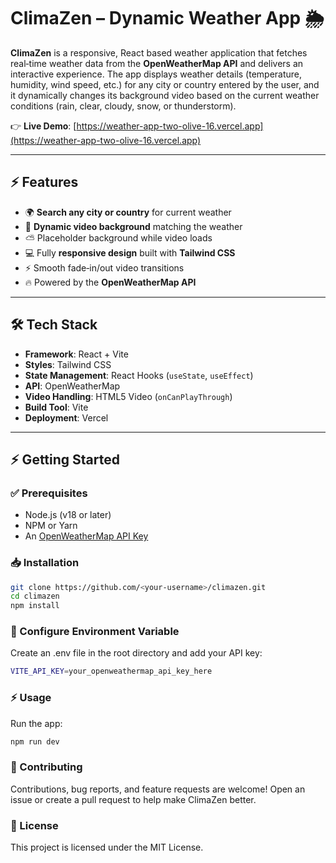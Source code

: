 # ClimaZen – Dynamic Weather App 🌦️

**ClimaZen** is a responsive, React based weather application that fetches real‑time weather data from the **OpenWeatherMap API** and delivers an interactive experience. The app displays weather details (temperature, humidity, wind speed, etc.) for any city or country entered by the user, and it dynamically changes its background video based on the current weather conditions (rain, clear, cloudy, snow, or thunderstorm). 

👉 **Live Demo**: [https://weather-app-two-olive-16.vercel.app](https://weather-app-two-olive-16.vercel.app)

---

## ⚡ Features
- 🌍 **Search any city or country** for current weather
- 🎥 **Dynamic video background** matching the weather
- ⛅ Placeholder background while video loads
- 💻 Fully **responsive design** built with **Tailwind CSS**
- ⚡ Smooth fade‑in/out video transitions
- 🔥 Powered by the **OpenWeatherMap API**

---

## 🛠️ Tech Stack
- **Framework**: React + Vite
- **Styles**: Tailwind CSS
- **State Management**: React Hooks (`useState`, `useEffect`)
- **API**: OpenWeatherMap
- **Video Handling**: HTML5 Video (`onCanPlayThrough`)
- **Build Tool**: Vite
- **Deployment**: Vercel

---

## ⚡ Getting Started

### ✅ Prerequisites
- Node.js (v18 or later)
- NPM or Yarn
- An [OpenWeatherMap API Key](https://openweathermap.org/api)

### 📥 Installation
```bash
git clone https://github.com/<your-username>/climazen.git
cd climazen
npm install
```


### 🔑 Configure Environment Variable
Create an .env file in the root directory and add your API key:
```bash
VITE_API_KEY=your_openweathermap_api_key_here
```

### ⚡ Usage
Run the app:
```bash
npm run dev
```

### 👥 Contributing
Contributions, bug reports, and feature requests are welcome!
Open an issue or create a pull request to help make ClimaZen better.

### 📄 License
This project is licensed under the MIT License.
